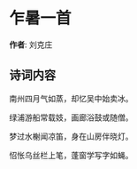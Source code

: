 # 乍暑一首

**作者**: 刘克庄

## 诗词内容

南州四月气如蒸，却忆吴中始卖冰。

绿浦游船常载妓，画廊浴鼓或随僧。

梦过水榭闻凉笛，身在山房伴晓灯。

怊怅乌丝栏上笔，蓬窗学写字如蝇。

